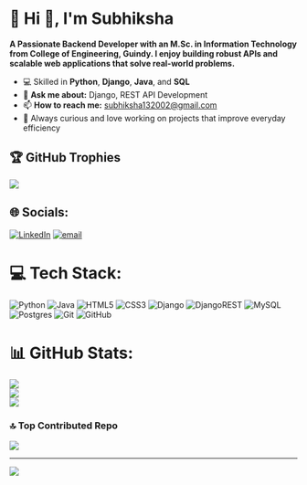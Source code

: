 # 💫 Hi 👋, I'm Subhiksha
**A Passionate Backend Developer with an M.Sc. in Information Technology from College of Engineering, Guindy. I enjoy building robust APIs and scalable web applications that solve real-world problems.**


- 💻 Skilled in **Python**, **Django**, **Java**, and **SQL**
- 💬 **Ask me about:** Django, REST API Development
- 📫 **How to reach me:** subhiksha132002@gmail.com
- 🧠 Always curious and love working on projects that improve everyday efficiency

## 🏆 GitHub Trophies
![](https://github-profile-trophy.vercel.app/?username=subhiksha132002&theme=algolia&no-frame=false&no-bg=true&margin-w=4)

## 🌐 Socials:
[![LinkedIn](https://img.shields.io/badge/LinkedIn-%230077B5.svg?logo=linkedin&logoColor=white)](https://linkedin.com/in/subhiksha132002) [![email](https://img.shields.io/badge/Email-D14836?logo=gmail&logoColor=white)](mailto:subhiksha132002@gmail.com) 

# 💻 Tech Stack:
![Python](https://img.shields.io/badge/python-3670A0?style=for-the-badge&logo=python&logoColor=ffdd54) ![Java](https://img.shields.io/badge/java-%23ED8B00.svg?style=for-the-badge&logo=openjdk&logoColor=white) ![HTML5](https://img.shields.io/badge/html5-%23E34F26.svg?style=for-the-badge&logo=html5&logoColor=white) ![CSS3](https://img.shields.io/badge/css3-%231572B6.svg?style=for-the-badge&logo=css3&logoColor=white) ![Django](https://img.shields.io/badge/django-%23092E20.svg?style=for-the-badge&logo=django&logoColor=white) ![DjangoREST](https://img.shields.io/badge/DJANGO-REST-ff1709?style=for-the-badge&logo=django&logoColor=white&color=ff1709&labelColor=gray) ![MySQL](https://img.shields.io/badge/mysql-4479A1.svg?style=for-the-badge&logo=mysql&logoColor=white) ![Postgres](https://img.shields.io/badge/postgres-%23316192.svg?style=for-the-badge&logo=postgresql&logoColor=white) ![Git](https://img.shields.io/badge/git-%23F05033.svg?style=for-the-badge&logo=git&logoColor=white) ![GitHub](https://img.shields.io/badge/github-%23121011.svg?style=for-the-badge&logo=github&logoColor=white)
# 📊 GitHub Stats:
![](https://github-readme-stats.vercel.app/api?username=subhiksha132002&theme=algolia&hide_border=false&include_all_commits=true&count_private=false)<br/>
![](https://nirzak-streak-stats.vercel.app/?user=subhiksha132002&theme=algolia&hide_border=false)<br/>
![](https://github-readme-stats.vercel.app/api/top-langs/?username=subhiksha132002&theme=algolia&hide_border=false&include_all_commits=true&count_private=false&layout=compact)



### 🔝 Top Contributed Repo
![](https://github-contributor-stats.vercel.app/api?username=subhiksha132002&limit=5&theme=algolia&combine_all_yearly_contributions=true)

---
[![](https://visitcount.itsvg.in/api?id=subhiksha132002&icon=0&color=0)](https://visitcount.itsvg.in)



<!-- Proudly created with GPRM ( https://gprm.itsvg.in ) -->
